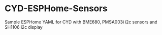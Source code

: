 # CYD-ESPHome-Sensors
Sample ESPHome YAML for CYD with BME680, PMSA003i i2c sensors and SH1106 i2c display
